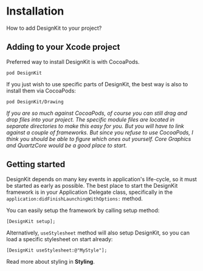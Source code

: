 # Installation

How to add DesignKit to your project?

## Adding to your Xcode project

Preferred way to install DesignKit is with CocoaPods.

`pod DesignKit`

If you just wish to use specific parts of DesignKit, the best way is also to install them via CocoaPods:

`pod DesignKit/Drawing`

*If you are so much against CocoaPods, of course you can still drag and drop files into your project. The specific module files are located in separate directories to make this easy for you. But you will have to link against a couple of frameworks. But since you refuse to use CocoaPods, I think you should be able to figure which ones out yourself. Core Graphics and QuartzCore would be a good place to start.*

## Getting started

DesignKit depends on many key events in application's life-cycle, so it must be started as early as possible. The best place to start the DesignKit framework is in your Application Delegate class, specifically in the `application:didFinishLaunchingWithOptions:` method.

You can easily setup the framework by calling setup method:

`[DesignKit setup];`

Alternatively, `useStylesheet` method will also setup DesignKit, so you can load a specific stylesheet on start already:

`[DesignKit useStylesheet:@"MyStyle"];`

Read more about styling in **Styling**.